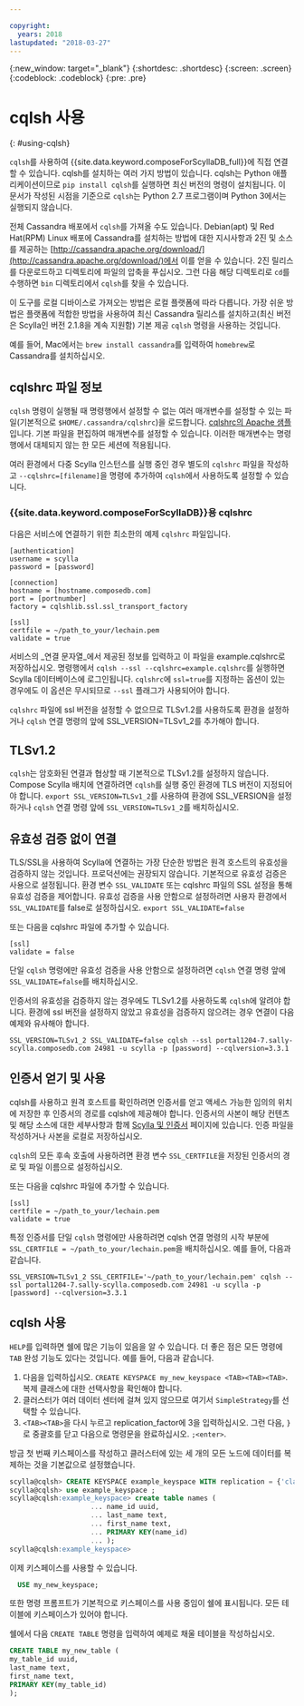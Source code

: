 ```yaml
---

copyright:
  years: 2018
lastupdated: "2018-03-27"
---
```


{:new_window: target="_blank"}
{:shortdesc: .shortdesc}
{:screen: .screen}
{:codeblock: .codeblock}
{:pre: .pre}

# cqlsh 사용
{: #using-cqlsh}

`cqlsh`를 사용하여 {{site.data.keyword.composeForScyllaDB_full}}에 직접 연결할 수 있습니다.
cqlsh를 설치하는 여러 가지 방법이 있습니다. cqlsh는 Python 애플리케이션이므로 `pip install cqlsh`를 실행하면 최신 버전의 명령이 설치됩니다. 이 문서가 작성된 시점을 기준으로 `cqlsh`는 Python 2.7 프로그램이며 Python 3에서는 실행되지 않습니다.

전체 Cassandra 배포에서 `cqlsh`를 가져올 수도 있습니다. Debian(apt) 및 Red Hat(RPM) Linux 배포에 Cassandra를 설치하는 방법에 대한 지시사항과 2진 및 소스를 제공하는 [http://cassandra.apache.org/download/](http://cassandra.apache.org/download/)에서 이를 얻을 수 있습니다. 2진 릴리스를 다운로드하고 디렉토리에 파일의 압축을 푸십시오. 그런 다음 해당 디렉토리로 `cd`를 수행하면 `bin` 디렉토리에서 `cqlsh`를 찾을 수 있습니다.

이 도구를 로컬 디바이스로 가져오는 방법은 로컬 플랫폼에 따라 다릅니다. 가장 쉬운 방법은 플랫폼에 적합한 방법을 사용하여 최신 Cassandra 릴리스를 설치하고(최신 버전은 Scylla인 버전 2.1.8을 계속 지원함) 기본 제공 `cqlsh` 명령을 사용하는 것입니다. 

예를 들어, Mac에서는 `brew install cassandra`를 입력하여 `homebrew`로 Cassandra를 설치하십시오.

## cqlshrc 파일 정보
`cqlsh` 명령이 실행될 때 명령행에서 설정할 수 없는 여러 매개변수를 설정할 수 있는 파일(기본적으로 `$HOME/.cassandra/cqlshrc`)을 로드합니다. [cqlshrc의 Apache 샘플](https://github.com/apache/cassandra/blob/trunk/conf/cqlshrc.sample)입니다. 기본 파일을 편집하여 매개변수를 설정할 수 있습니다. 이러한 매개변수는 명령행에서 대체되지 않는 한 모든 세션에 적용됩니다.

여러 환경에서 다중 Scylla 인스턴스를 실행 중인 경우 별도의 `cqlshrc` 파일을 작성하고 `--cqlshrc=[filename]`을 명령에 추가하여 `cqlsh`에서 사용하도록 설정할 수 있습니다.

### {{site.data.keyword.composeForScyllaDB}}용 cqlshrc
다음은 서비스에 연결하기 위한 최소한의 예제 `cqlshrc` 파일입니다.
```
[authentication]
username = scylla
password = [password]

[connection]
hostname = [hostname.composedb.com]
port = [portnumber]
factory = cqlshlib.ssl.ssl_transport_factory

[ssl]
certfile = ~/path_to_your/lechain.pem
validate = true
```

서비스의 _연결 문자열_에서 제공된 정보를 입력하고 이 파일을 example.cqlshrc로 저장하십시오.
명령행에서 `cqlsh --ssl --cqlshrc=example.cqlshrc`를 실행하면 Scylla 데이터베이스에 로그인됩니다. `cqlshrc`에 `ssl=true`를 지정하는 옵션이 있는 경우에도 이 옵션은 무시되므로 `--ssl` 플래그가 사용되어야 합니다.

`cqlshrc` 파일에 ssl 버전을 설정할 수 없으므로 TLSv1.2를 사용하도록 환경을 설정하거나 `cqlsh` 연결 명령의 앞에 SSL_VERSION=TLSv1_2를 추가해야 합니다.

## TLSv1.2

`cqlsh`는 암호화된 연결과 협상할 때 기본적으로 TLSv1.2를 설정하지 않습니다. Compose Scylla 배치에 연결하려면 `cqlsh`를 실행 중인 환경에 TLS 버전이 지정되어야 합니다. `export SSL_VERSION=TLSv1_2`를 사용하여 환경에 SSL_VERSION을 설정하거나 `cqlsh` 연결 명령 앞에 `SSL_VERSION=TLSv1_2`를 배치하십시오.

## 유효성 검증 없이 연결

TLS/SSL을 사용하여 Scylla에 연결하는 가장 단순한 방법은 원격 호스트의 유효성을 검증하지 않는 것입니다. 프로덕션에는 권장되지 않습니다. 기본적으로 유효성 검증은 사용으로 설정됩니다. 환경 변수 `SSL_VALIDATE` 또는 cqlshrc 파일의 SSL 설정을 통해 유효성 검증을 제어합니다. 유효성 검증을 사용 안함으로 설정하려면 사용자 환경에서 `SSL_VALIDATE`를 false로 설정하십시오. `export SSL_VALIDATE=false`

또는 다음을 cqlshrc 파일에 추가할 수 있습니다.

```
[ssl]  
validate = false
```

단일 `cqlsh` 명령에만 유효성 검증을 사용 안함으로 설정하려면 `cqlsh` 연결 명령 앞에 `SSL_VALIDATE=false`를 배치하십시오. 

인증서의 유효성을 검증하지 않는 경우에도 TLSv1.2를 사용하도록 `cqlsh`에 알려야 합니다. 환경에 ssl 버전을 설정하지 않았고 유효성을 검증하지 않으려는 경우 연결이 다음 예제와 유사해야 합니다.

```
SSL_VERSION=TLSv1_2 SSL_VALIDATE=false cqlsh --ssl portal1204-7.sally-scylla.composedb.com 24981 -u scylla -p [password] --cqlversion=3.3.1
```

## 인증서 얻기 및 사용

cqlsh를 사용하고 원격 호스트를 확인하려면 인증서를 얻고 액세스 가능한 임의의 위치에 저장한 후 인증서의 경로를 cqlsh에 제공해야 합니다. 인증서의 사본이 해당 컨텐츠 및 해당 소스에 대한 세부사항과 함께 [Scylla 및 인증서](doc:scylla-and-certificates) 페이지에 있습니다. 인증 파일을 작성하거나 사본을 로컬로 저장하십시오. 

`cqlsh`의 모든 후속 호출에 사용하려면 환경 변수 `SSL_CERTFILE`을 저장된 인증서의 경로 및 파일 이름으로 설정하십시오. 

또는 다음을 cqlshrc 파일에 추가할 수 있습니다.
```
[ssl]
certfile = ~/path_to_your/lechain.pem
validate = true
```

특정 인증서를 단일 `cqlsh` 명령에만 사용하려면 cqlsh 연결 명령의 시작 부분에 `SSL_CERTFILE = ~/path_to_your/lechain.pem`을 배치하십시오. 예를 들어, 다음과 같습니다.

```
SSL_VERSION=TLSv1_2 SSL_CERTFILE='~/path_to_your/lechain.pem' cqlsh --ssl portal1204-7.sally-scylla.composedb.com 24981 -u scylla -p [password] --cqlversion=3.3.1
```

## cqlsh 사용

`HELP`를 입력하면 쉘에 많은 기능이 있음을 알 수 있습니다. 더 좋은 점은 모든 명령에 `TAB` 완성 기능도 있다는 것입니다. 예를 들어, 다음과 같습니다.
1. 다음을 입력하십시오. `CREATE KEYSPACE my_new_keyspace <TAB><TAB><TAB>`. 복제 클래스에 대한 선택사항을 확인해야 합니다.
2. 클러스터가 여러 데이터 센터에 걸쳐 있지 않으므로 여기서 `SimpleStrategy`를 선택할 수 있습니다.
3. `<TAB><TAB>`을 다시 누르고 replication_factor에 3을 입력하십시오. 그런 다음, `}`로 중괄호를 닫고 다음으로 명령문을 완료하십시오. `;<enter>`.

방금 첫 번째 키스페이스를 작성하고 클러스터에 있는 세 개의 모든 노드에 데이터를 복제하는 것을 기본값으로 설정했습니다.
```sql
scylla@cqlsh> CREATE KEYSPACE example_keyspace WITH replication = {'class': 'SimpleStrategy', 'replication_factor': 3 };
scylla@cqlsh> use example_keyspace ;
scylla@cqlsh:example_keyspace> create table names (
                    ... name_id uuid,
                    ... last_name text,
                    ... first_name text,
                    ... PRIMARY KEY(name_id)
                    ... );
scylla@cqlsh:example_keyspace> 
```

이제 키스페이스를 사용할 수 있습니다.
```sql 
  USE my_new_keyspace;
```
또한 명령 프롬프트가 기본적으로 키스페이스를 사용 중임이 쉘에 표시됩니다. 모든 테이블에 키스페이스가 있어야 합니다.

쉘에서 다음 `CREATE TABLE` 명령을 입력하여 예제로 채울 테이블을 작성하십시오.
```sql
CREATE TABLE my_new_table (
my_table_id uuid,
last_name text,
first_name text,
PRIMARY KEY(my_table_id)
);
```
